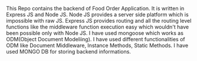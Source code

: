 This Repo contains the backend of Food Order Application.
It is written in Express JS and Node JS. 
Node JS provides a server side platform which is impossible with raw JS.
Express JS provides routing and all the routing level functions like the middleware function execution easy which wouldn't have been possible only with Node JS.
I have used mongoose which works as ODM(Object Document Modeliing).
I have used different functionalities of ODM like Document Middleware, Instance Methods, Static Methods.
I have used MONGO DB for storing backend informations.
